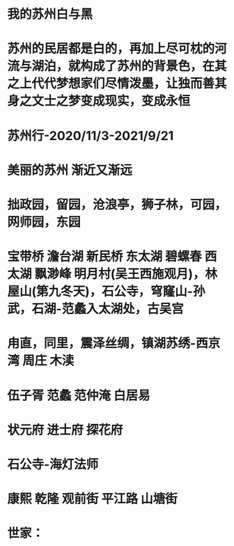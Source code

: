 # 我的苏州白与黑
# 苏州的民居都是白的，再加上尽可枕的河流与湖泊，就构成了苏州的背景色，在其之上代代梦想家们尽情泼墨，让独而善其身之文士之梦变成现实，变成永恒
# 苏州行-2020/11/3-2021/9/21
# 美丽的苏州   渐近又渐远
# 拙政园，留园，沧浪亭，狮子林，可园，网师园，东园  
# 宝带桥  澹台湖  新民桥  东太湖  碧螺春  西太湖  飘渺峰   明月村(吴王西施观月)，林屋山(第九冬天)，石公寺，穹窿山-孙武，石湖-范蠡入太湖处，古吴宫
# 甪直，同里，震泽丝绸，镇湖苏绣-西京湾 周庄  木渎
# 伍子胥  范蠡  范仲淹  白居易  
# 状元府  进士府 探花府
# 石公寺-海灯法师  
# 康熙 乾隆 观前街 平江路  山塘街
# 世家：  
